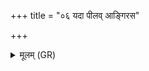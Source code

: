+++
title = "०६ यदा पीलव् आङ्गिरस"

+++
<details><summary>मूलम् (GR)</summary>

यदा पीलव् आङ्गिरस  
पक्वो ऽतिष्ठो वनस्पते ।  
अथाहुर् इन्द्रं जज्ञानं  
शक्रं बर्जह्ये प्रति ॥
</details>